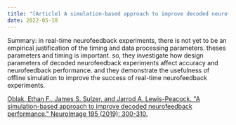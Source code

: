 ```yaml
---
title: "[Article] A simulation-based approach to improve decoded neurofeedback performance."
date: 2022-05-18
---
```


Summary: in real-time neurofeedback experiments, there is not yet to be an empirical justification of the timing and data processing parameters. theses parameters and timing is important. so, they investigate how design parameters of decoded neurofeedback experiments affect accuracy and neurofeedback performance. and they demonstrate the usefulness of offline simulation to improve the success of real-time neurofeedback experiments.

[Oblak, Ethan F., James S. Sulzer, and Jarrod A. Lewis-Peacock. "A simulation-based approach to improve decoded neurofeedback performance." NeuroImage 195 (2019): 300-310.](https://www.sciencedirect.com/science/article/pii/S1053811919302629)
